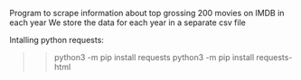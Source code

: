 
Program to scrape information about top grossing 200 movies on IMDB in each year
We store the data for each year in a separate csv file

Intalling python requests:
>> python3 -m pip install requests
>> python3 -m pip install requests-html